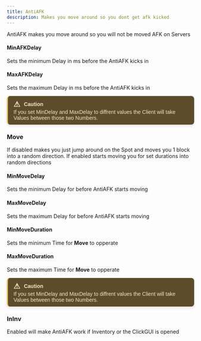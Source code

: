 ```yaml
---
title: AntiAFK
description: Makes you move around so you dont get afk kicked
---
```

AntiAFK makes you move around so you will not be moved AFK on Servers


#### MinAFKDelay
Sets the minimum Delay in ms before the AntiAFK kicks in

#### MaxAFKDelay
Sets the maximum Delay in ms before the AntiAFK kicks in

<div style="border-left: 3px solid #EEBD53; background-color: #5C4C29; padding: 10px 15px; color: #F4E6C5; font-family: Arial, sans-serif; font-size: 14px; max-width: 600px; border-radius: 8px; box-shadow: 0px 4px 6px rgba(0, 0, 0, 0.1);">
  <div style="display: flex; align-items: center; font-weight: bold; margin-bottom: 1px;">
    <span style="font-size: 20px; margin-right: 10px;">&#9888;</span>
    <span>Caution</span>
  </div>
  <div>
    If you set MinDelay and MaxDelay to diffrent values the Client will take Values between those two Numbers.
  </div>
</div>

### Move
If disabled makes you just jump around on the Spot and moves you 1 block into a random direction. If enabled starts moving you for set durations into random directions

#### MinMoveDelay
Sets the minimum Delay for before AntiAFK starts moving

#### MaxMoveDelay
Sets the maximum Delay for before AntiAFK starts moving

#### MinMoveDuration
Sets the minimum Time for **Move** to opperate

#### MaxMoveDuration
Sets the maximum Time for **Move** to opperate

<div style="border-left: 3px solid #EEBD53; background-color: #5C4C29; padding: 10px 15px; color: #F4E6C5; font-family: Arial, sans-serif; font-size: 14px; max-width: 600px; border-radius: 8px; box-shadow: 0px 4px 6px rgba(0, 0, 0, 0.1);">
  <div style="display: flex; align-items: center; font-weight: bold; margin-bottom: 1px;">
    <span style="font-size: 20px; margin-right: 10px;">&#9888;</span>
    <span>Caution</span>
  </div>
  <div>
    If you set MinDelay and MaxDelay to diffrent values the Client will take Values between those two Numbers.
  </div>
</div>

### InInv
Enabled will make AntiAFK work if Inventory or the ClickGUI is opened